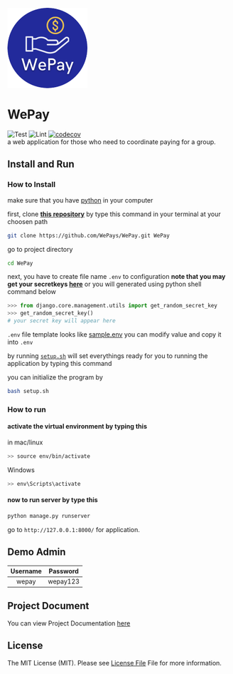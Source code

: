 [![logo](pics/docs/Wepay-logo.png)](https://github.com/WePays/WePay)

# WePay
![Test](https://github.com/WePays/WePay/actions/workflows/django.yml/badge.svg)
![Lint](https://github.com/WePays/WePay/actions/workflows/linting.yml/badge.svg)
[![codecov](https://codecov.io/gh/WePays/WePay/branch/main/graph/badge.svg?token=0GC9E68Y6B)](https://codecov.io/gh/WePays/WePay)  
a web application for those who need to coordinate paying for a group. 


## Install and Run

### How to Install

make sure that you have [python](https://www.python.org/downloads/) in your computer

first, clone [**this repository**](https://github.com/Tezigudo/ku-polls) by type this command in your terminal at your choosen path

```sh
git clone https://github.com/WePays/WePay.git WePay
```

go to project directory

```sh
cd WePay
```

next, you have to create file name `.env` to configuration **note that you may get your secretkeys [here](https://djecrety.ir)** or you will generated using python shell command below

```py
>>> from django.core.management.utils import get_random_secret_key
>>> get_random_secret_key()
# your secret key will appear here
````

`.env` file template looks like [sample.env](sample.env) you can modify value and copy it into `.env`

by running [`setup.sh`](setup.sh) will set everythings ready for you to running the application by typing this command

you can initialize the program by

```sh
bash setup.sh
```


### How to run

#### activate the virtual environment by typing this

in mac/linux

```sh
>> source env/bin/activate
```

Windows
```sh
>> env\Scripts\activate
```

#### now to run server by type this

```sh
python manage.py runserver
```

go to `http://127.0.0.1:8000/` for application.  

## Demo Admin

| Username | Password  |
| :------: | :-------: |
|   wepay   | wepay123 |

## Project Document

You can view Project Documentation [here](https://github.com/WePays/WePay/wiki/home)

## License

The MIT License (MIT). Please see [License File](LICENSE) File for more information.
